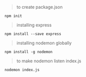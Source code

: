 > to create package.json

```
npm init
```

> installing express

```
npm install --save express
```

> installing nodemon globally

```
npm install -g nodemon
```

> to make nodemon listen index.js

```
nodemon index.js
```
